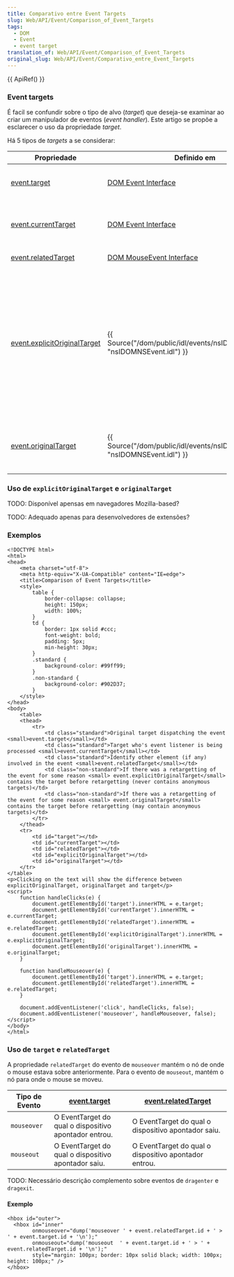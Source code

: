 ```yaml
---
title: Comparativo entre Event Targets
slug: Web/API/Event/Comparison_of_Event_Targets
tags:
  - DOM
  - Event
  - event target
translation_of: Web/API/Event/Comparison_of_Event_Targets
original_slug: Web/API/Event/Comparativo_entre_Event_Targets
---
```

{{ ApiRef() }}

### Event targets

É facil se confundir sobre o tipo de alvo (_target_) que deseja-se examinar ao criar um manipulador de eventos (_event handler_). Este artigo se propõe a esclarecer o uso da propriedade _target_.

Há 5 tipos de _targets_ a se considerar:

| Propriedade                                                                                                | Definido em                                                                                              | Objetivo                                                                                                                                                                                                                                                                                                                                                                                                                                                                                                                                     |
| ---------------------------------------------------------------------------------------------------------- | -------------------------------------------------------------------------------------------------------- | -------------------------------------------------------------------------------------------------------------------------------------------------------------------------------------------------------------------------------------------------------------------------------------------------------------------------------------------------------------------------------------------------------------------------------------------------------------------------------------------------------------------------------------------- |
| [event.target](/en/DOM/event.target "en/DOM/event.target")                                                 | [DOM Event Interface](http://www.w3.org/TR/DOM-Level-2/events.html#Events-interface)                     | O elemento do DOM à esquerda da chamada que disparou este evento, por exemplo: element.dispatchEvent(event)                                                                                                                                                                                                                                                                                                                                                                                                                                  |
| [event.currentTarget](/en/DOM/event.currentTarget "en/DOM/event.currentTarget")                            | [DOM Event Interface](https://www.w3.org/TR/DOM-Level-2/events.html#Events-interface)                    | O [`EventTarget`](http://www.w3.org/TR/DOM-Level-2/events.html#Events-EventTarget) do qual o [`EventListeners`](http://www.w3.org/TR/DOM-Level-2/events.html#Events-EventListener) está sendo atualmente processado. Logo que a captura e a subida do evento ocorre a mudança deste valor.                                                                                                                                                                                                                                                   |
| [event.relatedTarget](/en/DOM/event.relatedTarget "en/DOM/event.relatedTarget")                            | [DOM MouseEvent Interface](http://www.w3.org/TR/DOM-Level-2/events.html#Events-MouseEvent)               | Identifica um alvo secundário para o evento.                                                                                                                                                                                                                                                                                                                                                                                                                                                                                                 |
| [event.explicitOriginalTarget](/en/DOM/event.explicitOriginalTarget "en/DOM/event.explicitOriginalTarget") | {{ Source("/dom/public/idl/events/nsIDOMNSEvent.idl", "nsIDOMNSEvent.idl") }} | {{ Non-standard_inline() }} Se o evento foi redirecionado por alguma outra razão senão o cruzamento de uma fronteira anônima, este evento será colocado no alvo antes que o redirecionamento ocorra. por exemplo, eventos do mouse são redirecionados à seus elementos pais quando acontecem sobre nós de texto ({{ Bug("185889") }}), e neste caso .target mostrará o nó pai e `.explicitOriginalTarget` mostrará o nó texto. Diferente de `.originalTarget`, `.explicitOriginalTarget` nunca irá conter um conteúdo anônimo. |
| [event.originalTarget](/en/DOM/event.originalTarget "en/DOM/event.originalTarget")                         | {{ Source("/dom/public/idl/events/nsIDOMNSEvent.idl", "nsIDOMNSEvent.idl") }} | {{ Non-standard_inline() }} O alvo original do evento, antes de qualquer redirecionamento. Veja [Anonymous Content#Event_Flow_and_Targeting](/pt-BR/docs/XBL/XBL_1.0_Reference/Anonymous_Content#Event_Flow_and_Targeting "en/XBL/XBL_1.0_Reference/Anonymous_Content#Event_Flow_and_Targeting") para mais detalhes.                                                                                                                                                                                                                |

### Uso de `explicitOriginalTarget` e `originalTarget`

TODO: Disponível apensas em navegadores Mozilla-based?

TODO: Adequado apenas para desenvolvedores de extensões?

### Exemplos

    <!DOCTYPE html>
    <html>
    <head>
        <meta charset="utf-8">
        <meta http-equiv="X-UA-Compatible" content="IE=edge">
        <title>Comparison of Event Targets</title>
        <style>
            table {
                border-collapse: collapse;
                height: 150px;
                width: 100%;
            }
            td {
                border: 1px solid #ccc;
                font-weight: bold;
                padding: 5px;
                min-height: 30px;
            }
            .standard {
                background-color: #99ff99;
            }
            .non-standard {
                background-color: #902D37;
            }
        </style>
    </head>
    <body>
        <table>
        <thead>
            <tr>
                <td class="standard">Original target dispatching the event <small>event.target</small></td>
                <td class="standard">Target who's event listener is being processed <small>event.currentTarget</small></td>
                <td class="standard">Identify other element (if any) involved in the event <small>event.relatedTarget</small></td>
                <td class="non-standard">If there was a retargetting of the event for some reason <small> event.explicitOriginalTarget</small> contains the target before retargetting (never contains anonymous targets)</td>
                <td class="non-standard">If there was a retargetting of the event for some reason <small> event.originalTarget</small> contains the target before retargetting (may contain anonymous targets)</td>
            </tr>
        </thead>
        <tr>
            <td id="target"></td>
            <td id="currentTarget"></td>
            <td id="relatedTarget"></td>
            <td id="explicitOriginalTarget"></td>
            <td id="originalTarget"></td>
        </tr>
    </table>
    <p>Clicking on the text will show the difference between explicitOriginalTarget, originalTarget and target</p>
    <script>
        function handleClicks(e) {
            document.getElementById('target').innerHTML = e.target;
            document.getElementById('currentTarget').innerHTML = e.currentTarget;
            document.getElementById('relatedTarget').innerHTML = e.relatedTarget;
            document.getElementById('explicitOriginalTarget').innerHTML = e.explicitOriginalTarget;
            document.getElementById('originalTarget').innerHTML = e.originalTarget;
        }

        function handleMouseover(e) {
            document.getElementById('target').innerHTML = e.target;
            document.getElementById('relatedTarget').innerHTML = e.relatedTarget;
        }

        document.addEventListener('click', handleClicks, false);
        document.addEventListener('mouseover', handleMouseover, false);
    </script>
    </body>
    </html>

### Uso de `target` e `relatedTarget`

A propriedade `relatedTarget` do evento de `mouseover` mantém o nó de onde o mouse estava sobre anteriormente. Para o evento de `mouseout`, mantém o nó para onde o mouse se moveu.

| Tipo de Evento | [event.target](/en/DOM/event.target "en/DOM/event.target") | [event.relatedTarget](/en/DOM/event.relatedTarget "en/DOM/event.relatedTarget") |
| -------------- | ---------------------------------------------------------- | ------------------------------------------------------------------------------- |
| `mouseover`    | O EventTarget do qual o dispositivo apontador entrou.      | O EventTarget do qual o dispositivo apontador saiu.                             |
| `mouseout`     | O EventTarget do qual o dispositivo apontador saiu.        | O EventTarget do qual o dispositivo apontador entrou.                           |

TODO: Necessário descrição complemento sobre eventos de `dragenter` e `dragexit`.

#### Exemplo

    <hbox id="outer">
      <hbox id="inner"
            onmouseover="dump('mouseover ' + event.relatedTarget.id + ' > ' + event.target.id + '\n');"
            onmouseout="dump('mouseout  ' + event.target.id + ' > ' + event.relatedTarget.id + '\n');"
            style="margin: 100px; border: 10px solid black; width: 100px; height: 100px;" />
    </hbox>
